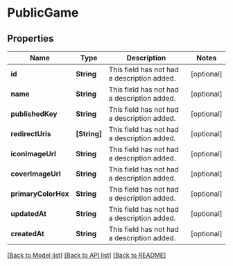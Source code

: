 # PublicGame

## Properties
Name | Type | Description | Notes
------------ | ------------- | ------------- | -------------
**id** | **String** | This field has not had a description added. | [optional] 
**name** | **String** | This field has not had a description added. | [optional] 
**publishedKey** | **String** | This field has not had a description added. | [optional] 
**redirectUris** | **[String]** | This field has not had a description added. | [optional] 
**iconImageUrl** | **String** | This field has not had a description added. | [optional] 
**coverImageUrl** | **String** | This field has not had a description added. | [optional] 
**primaryColorHex** | **String** | This field has not had a description added. | [optional] 
**updatedAt** | **String** | This field has not had a description added. | [optional] 
**createdAt** | **String** | This field has not had a description added. | [optional] 

[[Back to Model list]](../README.md#documentation-for-models) [[Back to API list]](../README.md#documentation-for-api-endpoints) [[Back to README]](../README.md)


